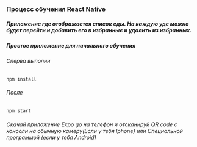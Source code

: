 ### Процесс обучения React Native
##### Приложение где отображается список еды. На каждую уде можно будет перейти и добавить его в избранные и удалить из избранных.
##### Простое приложение для начального обучения

###### Сперва выполни
`npm install`

###### После 

`npm start`

###### Скачай приложение Expo go на телефон и отсканируй QR code с консоли на обычную камеру(Если у тебя Iphone) или Специальной программой (если у тебя Android)